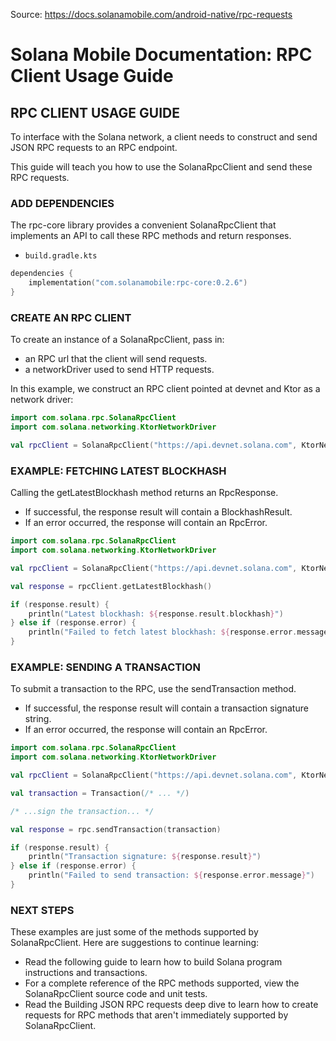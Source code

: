 Source: https://docs.solanamobile.com/android-native/rpc-requests

# Solana Mobile Documentation: RPC Client Usage Guide

## RPC CLIENT USAGE GUIDE

To interface with the Solana network, a client needs to construct and send JSON RPC requests to an RPC endpoint.

This guide will teach you how to use the SolanaRpcClient and send these RPC requests.

### ADD DEPENDENCIES

The rpc-core library provides a convenient SolanaRpcClient that implements an API to call these RPC methods and return responses.

* `build.gradle.kts`
```kotlin
dependencies {
    implementation("com.solanamobile:rpc-core:0.2.6")
}
```

### CREATE AN RPC CLIENT

To create an instance of a SolanaRpcClient, pass in:
* an RPC url that the client will send requests.
* a networkDriver used to send HTTP requests.

In this example, we construct an RPC client pointed at devnet and Ktor as a network driver:

```kotlin
import com.solana.rpc.SolanaRpcClient
import com.solana.networking.KtorNetworkDriver

val rpcClient = SolanaRpcClient("https://api.devnet.solana.com", KtorNetworkDriver())
```

### EXAMPLE: FETCHING LATEST BLOCKHASH

Calling the getLatestBlockhash method returns an RpcResponse.
* If successful, the response result will contain a BlockhashResult.
* If an error occurred, the response will contain an RpcError.

```kotlin
import com.solana.rpc.SolanaRpcClient
import com.solana.networking.KtorNetworkDriver

val rpcClient = SolanaRpcClient("https://api.devnet.solana.com", KtorNetworkDriver())

val response = rpcClient.getLatestBlockhash()

if (response.result) {
    println("Latest blockhash: ${response.result.blockhash}")
} else if (response.error) {
    println("Failed to fetch latest blockhash: ${response.error.message}")
}
```

### EXAMPLE: SENDING A TRANSACTION

To submit a transaction to the RPC, use the sendTransaction method.
* If successful, the response result will contain a transaction signature string.
* If an error occurred, the response will contain an RpcError.

```kotlin
import com.solana.rpc.SolanaRpcClient
import com.solana.networking.KtorNetworkDriver

val rpcClient = SolanaRpcClient("https://api.devnet.solana.com", KtorNetworkDriver())

val transaction = Transaction(/* ... */)

/* ...sign the transaction... */

val response = rpc.sendTransaction(transaction)

if (response.result) {
    println("Transaction signature: ${response.result}")
} else if (response.error) {
    println("Failed to send transaction: ${response.error.message}")
}
```

### NEXT STEPS

These examples are just some of the methods supported by SolanaRpcClient. Here are suggestions to continue learning:

* Read the following guide to learn how to build Solana program instructions and transactions.
* For a complete reference of the RPC methods supported, view the SolanaRpcClient source code and unit tests.
* Read the Building JSON RPC requests deep dive to learn how to create requests for RPC methods that aren't immediately supported by SolanaRpcClient.